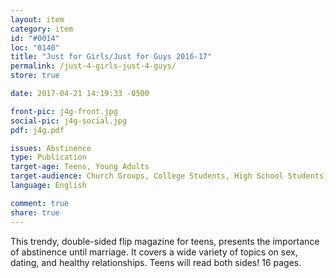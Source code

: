 ```yaml
---
layout: item
category: item
id: "#0014"
loc: "0140"
title: "Just for Girls/Just for Guys 2016-17"
permalink: /just-4-girls-just-4-guys/
store: true

date: 2017-04-21 14:19:33 -0500

front-pic: j4g-front.jpg
social-pic: j4g-social.jpg
pdf: j4g.pdf

issues: Abstinence
type: Publication
target-age: Teens, Young Adults
target-audience: Church Groups, College Students, High School Students, Youth Group
language: English

comment: true
share: true
---
```

This trendy, double-sided flip magazine for teens, presents the importance of abstinence until marriage. It covers a wide variety of topics on sex, dating, and healthy relationships. Teens will read both sides! 16 pages.